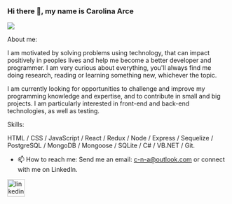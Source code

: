 ### Hi there 👋, my name is Carolina Arce
![](https://cdn.pixabay.com/photo/2015/08/24/12/53/banner-904884__340.jpg)

About me:

I am motivated by solving problems using technology, that can impact positively in peoples lives and help me become a better developer and programmer. I am very curious about everything, you'll always find me doing research, reading or learning something new, whichever the topic.

I am currently looking for opportunities to challenge and improve my programming knowledge and expertise, and to contribute in small and big projects. I am particularly interested in front-end and back-end technologies, as well as testing.

Skills: 

HTML / CSS / JavaScript / React / Redux /  Node / Express / Sequelize / PostgreSQL / MongoDB / Mongoose / SQLite / C# / VB.NET / Git.

- 📫 How to reach me: Send me an email: c-n-a@outlook.com or connect with me on LinkedIn.


 [<img src='https://cdn.jsdelivr.net/npm/simple-icons@3.0.1/icons/linkedin.svg' alt='linkedin' height='40'>](https://www.linkedin.com/in/carolinanarce/)  

<!--
**cna-cmd/cna-cmd** is a ✨ _special_ ✨ repository because its `README.md` (this file) appears on your GitHub profile.

Here are some ideas to get you started:

- 🔭 I’m currently working on ...
- 🌱 I’m currently learning ...
- 👯 I’m looking to collaborate on ...
- 🤔 I’m looking for help with ...
- 💬 Ask me about ...
- 📫 How to reach me: ...
- 😄 Pronouns: ...
- ⚡ Fun fact: ...
-->
